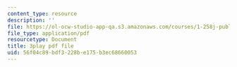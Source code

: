 ```yaml
---
content_type: resource
description: ''
file: https://ol-ocw-studio-app-qa.s3.amazonaws.com/courses/1-258j-public-transportation-systems-spring-2017/56f04c89bdf3228be175b3ec68660053_Wlz_17id1BM.pdf
file_type: application/pdf
resourcetype: Document
title: 3play pdf file
uid: 56f04c89-bdf3-228b-e175-b3ec68660053
---
```

